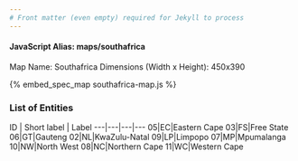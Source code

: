 ```yaml
---
# Front matter (even empty) required for Jekyll to process
---
```


#### JavaScript Alias: maps/southafrica

Map Name: Southafrica
Dimensions (Width x Height): 450x390



{% embed_spec_map southafrica-map.js %}

### List of Entities

ID | Short label | Label
---|---|---|---
05|EC|Eastern Cape
03|FS|Free State
06|GT|Gauteng
02|NL|KwaZulu-Natal
09|LP|Limpopo
07|MP|Mpumalanga
10|NW|North West
08|NC|Northern Cape
11|WC|Western Cape

